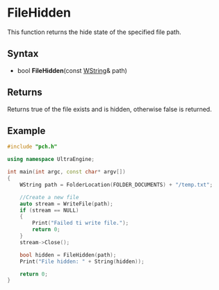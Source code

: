 # FileHidden #
This function returns the hide state of the specified file path.

## Syntax ##
- bool **FileHidden**(const [WString](WString.md)& path)

## Returns ##
Returns true of the file exists and is hidden, otherwise false is returned.

## Example
```c++
#include "pch.h"

using namespace UltraEngine;

int main(int argc, const char* argv[])
{
	WString path = FolderLocation(FOLDER_DOCUMENTS) + "/temp.txt";

	//Create a new file
	auto stream = WriteFile(path);
	if (stream == NULL)
	{
		Print("Failed ti write file.");
		return 0;
	}
	stream->Close();

	bool hidden = FileHidden(path);
	Print("File hidden: " + String(hidden));

	return 0;
}
```
